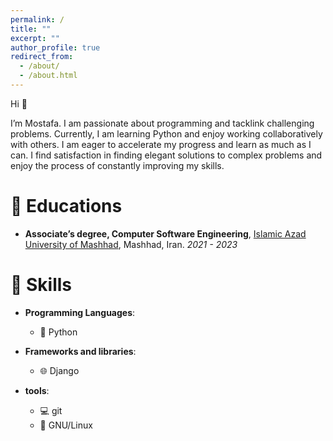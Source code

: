 ```yaml
---
permalink: /
title: ""
excerpt: ""
author_profile: true
redirect_from: 
  - /about/
  - /about.html
---
```



<span class='anchor' id='about-me'></span>

Hi 👋

I’m Mostafa. I am passionate about programming and tacklink challenging problems. Currently, I am learning Python and enjoy working collaboratively with others. I am eager to accelerate my progress and learn as much as I can. I find satisfaction in finding elegant solutions to complex problems and enjoy the process of constantly improving my skills.



# 📖 Educations
- **Associate’s degree, Computer Software Engineering**, [Islamic Azad University of Mashhad](https://mashhad.iau.ir/fa), Mashhad, Iran. *2021 - 2023* 

# 💪 Skills
- **Programming Languages**:

  - 🐍 Python
- **Frameworks and libraries**:

  - 🌐 Django
- **tools**:

  - 💻 git
  - 🐧 GNU/Linux
